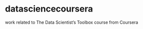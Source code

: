 datasciencecoursera
===================

work related to The Data Scientist’s Toolbox course from Coursera
